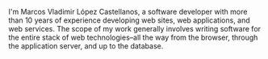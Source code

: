 I'm Marcos Vladimir López Castellanos, a software developer with more than 10 years of experience developing web sites, web applications, and web services.
The scope of my work generally involves writing software for the entire stack of web technologies–all the way from the browser, through the application server, and up to the database.

